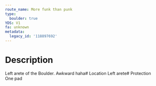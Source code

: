 ```yaml
---
route_name: More funk than punk
type:
  boulder: true
YDS: V1
fa: unknown
metadata:
  legacy_id: '118897692'
---
```

# Description
Left arete of the Boulder. Awkward haha# Location
Left arete# Protection
One pad